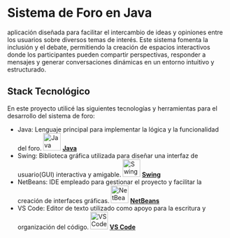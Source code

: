 # Sistema de Foro en Java

aplicación diseñada para facilitar el intercambio de ideas y opiniones entre los usuarios sobre diversos temas de interés. Este sistema fomenta la inclusión y el debate, permitiendo la creación de espacios interactivos donde los participantes pueden compartir perspectivas, responder a mensajes y generar conversaciones dinámicas en un entorno intuitivo y estructurado.

## Stack Tecnológico

En este proyecto utilicé las siguientes tecnologías y herramientas para el desarrollo del sistema de foro:

- Java: Lenguaje principal para implementar la lógica y la funcionalidad del foro. <img src="https://upload.wikimedia.org/wikipedia/en/3/30/Java_programming_language_logo.svg" alt="Java " width="40"> [**Java**](https://www.java.com)
- Swing: Biblioteca gráfica utilizada para diseñar una interfaz de usuario(GUI) interactiva y amigable. <img src="https://www.flaticon.com/free-icon/interface_2462822" alt="Swing" width="40"> [**Swing**](https://docs.oracle.com/javase/7/docs/api/javax/swing/package-summary.html)
- NetBeans: IDE empleado para gestionar el proyecto y facilitar la creación de interfaces gráficas. <img src="https://upload.wikimedia.org/wikipedia/commons/9/98/Apache_NetBeans_Logo.svg" alt="NetBeans" width="40"> [**NetBeans**](https://netbeans.apache.org)
- VS Code: Editor de texto utilizado como apoyo para la escritura y organización del código. <img src="https://code.visualstudio.com/assets/images/code-stable.png" alt="VS Code" width="40"> [**VS Code**](https://code.visualstudio.com)

